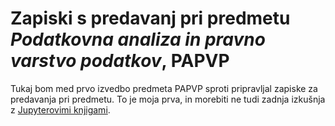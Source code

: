 # Zapiski s predavanj pri predmetu _Podatkovna analiza in pravno varstvo podatkov_, PAPVP

Tukaj bom med prvo izvedbo predmeta PAPVP sproti pripravljal zapiske za predavanja pri predmetu. To je moja prva, in morebiti ne tudi zadnja izkušnja z [Jupyterovimi knjigami](https://jupyterbook.org).

```{tableofcontents}
```
